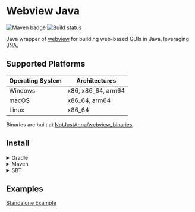 # Webview Java

![Maven badge](https://img.shields.io/maven-metadata/v?metadataUrl=https%3A%2F%2Fgithub.com%2FNotJustAnna%2Fwebview_java%2Fraw%2Fmaven%2Fnet%2Fnotjustanna%2Fwebview%2Fwebview_java%2Fmaven-metadata.xml)
![Build status](https://img.shields.io/github/actions/workflow/status/NotJustAnna/webview_java/build.yml)


Java wrapper of [webview](https://github.com/webview/webview) for building web-based GUIs in Java, leveraging [JNA](https://github.com/java-native-access/jna).

## Supported Platforms
| Operating System | Architectures      |
|------------------|--------------------|
| Windows          | x86, x86_64, arm64 |
| macOS            | x86_64, arm64      |
| Linux            | x86_64             |   

Binaries are built at [NotJustAnna/webview_binaries](https://github.com/NotJustAnna/webview_binaries).

## Install

<details>
<summary>Gradle</summary>

```kts
repositories {
    mavenCentral()
    maven {
        url = uri("https://github.com/NotJustAnna/webview_java/raw/maven")
        content { includeGroup("net.notjustanna.webview") }
    }
}

dependencies {
    // base dependency
    implementation("net.notjustanna.webview:webview_java:1.0.0+wv0.12.0-nightly.1")
    
    // all native dependencies
    implementation("net.notjustanna.webview:webview_java-all-natives:1.0.0+wv0.12.0-nightly.1")

    // or add specific native dependencies
    implementation("net.notjustanna.webview:webview_java-native-windows-x86-64:1.0.0+wv0.12.0-nightly.1")
    implementation("net.notjustanna.webview:webview_java-native-darwin:1.0.0+wv0.12.0-nightly.1")
}
```

</details>
<details>
<summary>Maven</summary>

```xml
<project>
    <repositories>
        <repository>
            <id>webview-java-repo</id>
            <url>https://github.com/NotJustAnna/webview_java/raw/maven</url>
        </repository>
    </repositories>

    <dependencies>
        <!-- base dependency -->
        <dependency>
            <groupId>net.notjustanna.webview</groupId>
            <artifactId>webview_java</artifactId>
            <version>1.0.0+wv0.12.0-nightly.1</version>
        </dependency>

        <!-- all native dependencies -->
        <dependency>
            <groupId>net.notjustanna.webview</groupId>
            <artifactId>webview_java-all-natives</artifactId>
            <version>1.0.0+wv0.12.0-nightly.1</version>
        </dependency>

        <!-- or add specific native dependencies -->
        <dependency>
            <groupId>net.notjustanna.webview</groupId>
            <artifactId>webview_java-native-windows-x86-64</artifactId>
            <version>1.0.0+wv0.12.0-nightly.1</version>
        </dependency>
        <dependency>
            <groupId>net.notjustanna.webview</groupId>
            <artifactId>webview_java-native-darwin</artifactId>
            <version>1.0.0+wv0.12.0-nightly.1</version>
        </dependency>
    </dependencies>
</project>
```

</details>
<details>
<summary>SBT</summary>

```scala
resolvers += "Webview Java Repo" at "https://github.com/NotJustAnna/webview_java/raw/maven"

libraryDependencies ++= Seq(
  // base dependency
  "net.notjustanna.webview" % "webview_java" % "1.0.0+wv0.12.0-nightly.1",

  // all native dependencies
  "net.notjustanna.webview" % "webview_java-all-natives" % "1.0.0+wv0.12.0-nightly.1",

  // or add specific native dependencies
  "net.notjustanna.webview" % "webview_java-native-windows-x86-64" % "1.0.0+wv0.12.0-nightly.1",
  "net.notjustanna.webview" % "webview_java-native-darwin" % "1.0.0+wv0.12.0-nightly.1"
)
```

</details>

## Examples

[Standalone Example](https://github.com/NotJustAnna/webview_java/blob/master/src/test/java/net/notjustanna/webview/StandaloneExample.java)